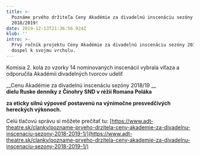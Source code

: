 ```yaml
---
title: >-
  Poznáme prvého držiteľa Ceny Akadémie za divadelnú inscenáciu sezóny
  2018/2019!
date: 2019-12-13T21:36:56.924Z
klub: ''
intro: >-
  Prvý ročník projektu Ceny Akadémie za divadelnú inscenáciu sezóny 2018/2019
  dospel k svojmu vrcholu.
---
```

Komisia 2. kola zo vzorky 14 nominovaných inscenácií vybrala víťaza a odporučila Akadémii divadelných tvorcov udeliť

__Cenu Akadémie za divadelnú inscenáciu sezóny 2018/19__ \
__dielu Ruske denníky z Činohry SND v réžii Romana Poláka__

__za eticky silnú výpoveď postavenú na výnimočne presvedčivých hereckých výkonoch.__

Celú tlačovú správu si môžete prečítať tu: [https://www.adt-theatre.sk/clanky/pozname-prveho-drzitela-ceny-akademie-za-divadelnu-inscenaciu-sezony-2018-2019-1/](https://www.adt-theatre.sk/clanky/pozname-prveho-drzitela-ceny-akademie-za-divadelnu-inscenaciu-sezony-2018-2019-1/)
